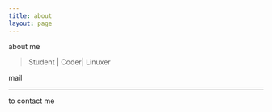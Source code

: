 ```yaml
---
title: about
layout: page
---
```


about me

> Student | Coder| Linuxer 



mail 
<blockquote><p>
 <script type="text/javascript">
var ascii = [119, 117, 106, 105, 97, 110, 116, 97, 111, 122, 104, 115, 104, 35, 103, 109, 97, 105, 108, 46, 99, 111, 109];
var email = "";
for (var i = 0; i < ascii.length; i++) {
	email += "&#" + ascii[i] + ";";
}
document.write(email);
</script>
</p></blockquote>



---
to contact me
